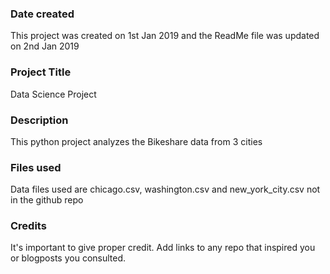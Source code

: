 ### Date created
This project was created on 1st Jan 2019 and the ReadMe file was updated on 2nd Jan 2019

### Project Title
Data Science Project 

### Description
This python project analyzes the Bikeshare data from 3 cities

### Files used
Data files used are chicago.csv, washington.csv and new_york_city.csv not in the github repo

### Credits
It's important to give proper credit. Add links to any repo that inspired you or blogposts you consulted.

